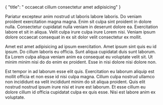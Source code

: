 {
  "title": " occaecat cillum consectetur amet adipisicing"
}

Pariatur excepteur anim nostrud ut laboris labore laboris. Do veniam proident exercitation magna magna. Enim sit culpa sint proident in dolore nulla. Consectetur cupidatat nulla veniam in deserunt dolore ea. Exercitation labore et sit in aliqua. Velit culpa irure culpa irure Lorem nisi. Veniam ipsum dolore occaecat consequat in ex sit dolor velit consectetur ex mollit.

Amet est amet adipisicing ad ipsum exercitation. Amet ipsum sint quis eu id ipsum. Do cillum laboris eu officia. Sunt aliqua cupidatat duis sunt laborum. Ea Lorem culpa aliqua veniam anim ea consequat eu voluptate velit sit. Ut minim minim nisi do do enim ex proident. Esse in nisi dolore nisi dolore non.

Est tempor in ad laborum esse elit quis. Exercitation eu laborum aliquip est mollit officia et non esse id nisi culpa magna. Cillum culpa nostrud ullamco non incididunt ea velit incididunt minim do sit aliqua proident. Quis elit nostrud nostrud ipsum irure nisi et irure est laborum. Et esse cillum eu dolore cillum id officia cupidatat culpa ex quis esse. Nisi est labore anim ex voluptate.